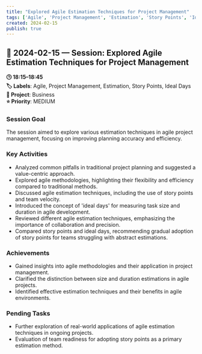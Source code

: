 ```yaml
---
title: "Explored Agile Estimation Techniques for Project Management"
tags: ['Agile', 'Project Management', 'Estimation', 'Story Points', 'Ideal Days']
created: 2024-02-15
publish: true
---
```


## 📅 2024-02-15 — Session: Explored Agile Estimation Techniques for Project Management

**🕒 18:15–18:45**  
**🏷️ Labels**: Agile, Project Management, Estimation, Story Points, Ideal Days  
**📂 Project**: Business  
**⭐ Priority**: MEDIUM  


### Session Goal
The session aimed to explore various estimation techniques in agile project management, focusing on improving planning accuracy and efficiency.

### Key Activities
- Analyzed common pitfalls in traditional project planning and suggested a value-centric approach.
- Explored agile methodologies, highlighting their flexibility and efficiency compared to traditional methods.
- Discussed agile estimation techniques, including the use of story points and team velocity.
- Introduced the concept of 'ideal days' for measuring task size and duration in agile development.
- Reviewed different agile estimation techniques, emphasizing the importance of collaboration and precision.
- Compared story points and ideal days, recommending gradual adoption of story points for teams struggling with abstract estimations.

### Achievements
- Gained insights into agile methodologies and their application in project management.
- Clarified the distinction between size and duration estimations in agile projects.
- Identified effective estimation techniques and their benefits in agile environments.

### Pending Tasks
- Further exploration of real-world applications of agile estimation techniques in ongoing projects.
- Evaluation of team readiness for adopting story points as a primary estimation method.
